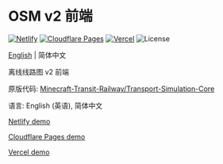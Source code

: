 # OSM v2 前端

[![Netlify](http://img.shields.io/netlify/2061d03f-6bf3-4e0d-aa5f-f48949feaaa2?style=flat-square&logo=netlify&logoColor=white&label=Netlify)](//mtr-osm-v2.netlify.app)
[![Cloudflare Pages](https://badge.gteh.top/?url=http%3A%2F%2Fmtr-osm-v2.pages.dev&style=flat-square&logo=cloudflare&name=Cloudflare+Pages&logoColor=white)](//mtr-osm-v2.pages.dev)
[![Vercel](https://badge.gteh.top/vercel/mtr-osm-v2?style=flat-square&name=Vercel)](//mtr-osm-v2.vercel.app)
![License](https://img.shields.io/badge/License-MIT-blue?style=flat-square)

[English](//github.com/MTR-Offline-System-Map/osm-v2/blob/main/README.md) | 简体中文

离线线路图 v2 前端

原版代码: [Minecraft-Transit-Railway/Transport-Simulation-Core](//github.com/Minecraft-Transit-Railway/Transport-Simulation-Core/tree/master/website)

语言: English (英语), 简体中文

[Netlify demo](//mtr-osm-v2.netlify.app/zh-Hans/)

[Cloudflare Pages demo](//mtr-osm-v2.pages.dev/zh-Hans/)

[Vercel demo](//mtr-osm-v2.vercel.app/zh-Hans/)